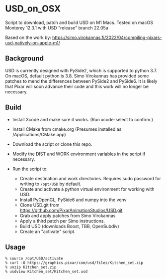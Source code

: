 # USD_on_OSX
Script to download, patch and build USD on M1 Macs. Tested on macOS Monterey 12.3.1
with USD "release" branch 22.05a

Based on the work by:
https://simo.virokannas.fi/2022/04/compiling-pixars-usd-natively-on-apple-m1/

## Background
USD is currently designed with PySide2, which is supported to python 3.7.
On macOS, default python is 3.8. Simo Virokannas has provided some patches
to mend the differences between PySide2 and PySide6. It is likely that Pixar will soon
advance their code and this work will no longer be necessary.

## Build
* Install Xcode and make sure it works. (Run xcode-select to confirm.)
* Install CMake from cmake.org (Presumes installed as /Applications/CMake.app)

* Download the script or clone this repo.
* Modify the DIST and WORK environment variables in the script if necessary.

* Run the script to:
  * Create destination and work directories. Requires sudo password for writing to `/opt/USD` by default.
  * Create and activate a python virtual environment for working with USD.
  * Install PyOpenGL, PySide6 and numpy into the venv
  * Clone USD.git from https://github.com/PixarAnimationStudios/USD.git
  * Grab and apply patches from Simo Virokannas
  * Apply a third patch per Simo instructions.
  * Build USD (downloads Boost, TBB, OpenSubdiv)
  * Create an "activate" script.

## Usage
    % source /opt/USD/activate
    % curl -O https://graphics.pixar/com/usd/files/Kitchen_set.zip
    % unzip Kitchen_set.zip
    % usdview Kitchen_set/Kitchen_set.usd
